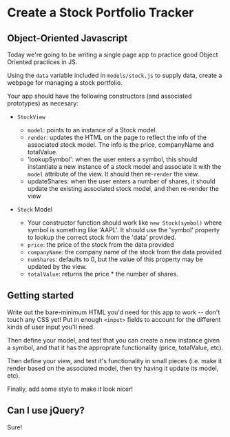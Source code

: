 # Create a Stock Portfolio Tracker

## Object-Oriented Javascript

Today we're going to be writing a single page app to practice good Object Oriented
practices in JS.

Using the `data` variable included in `models/stock.js` to supply data, create a webpage for managing a stock portfolio.

Your app should have the following constructors (and associated prototypes) as necesary:


- `StockView`
  - `model`: points to an instance of a Stock model.
  - `render`: updates the HTML on the page to reflect the info of the associated stock model. The info is the price, companyName and totalValue.
  - 'lookupSymbol': when the user enters a symbol, this should instantiate a new instance of a stock model and associate it with the `model` attribute of the view. It should then re-`render` the view.
  - updateShares: when the user enters a number of shares, it should update the existing associated stock model, and then re-render the view

- `Stock` Model
  - Your constructor function should work like `new Stock(symbol)` where symbol is something like 'AAPL'. It should use the 'symbol' property to lookup the correct stock from the 'data' provided.
  - `price`: the price of the stock from the data provided
  - `companyName`: the company name of the stock from the data provided
  - `numShares`: defaults to 0, but the value of this property may be updated by the view.
  - `totalValue`: returns the price * the number of shares.

## Getting started

Write out the bare-minimum HTML you'd need for this app to work -- don't touch any CSS yet! Put in enough `<input>` fields to account for the different kinds of user input you'll need.

Then define your model, and test that you can create a new instance given a symbol, and that
it has the approprate functionality (price, totalValue, etc).

Then define your view, and test it's functionality in small pieces (i.e. make it render based on the associated model, then try having it update its model, etc).

Finally, add some style to make it look nicer!

## Can I use jQuery?

Sure!
